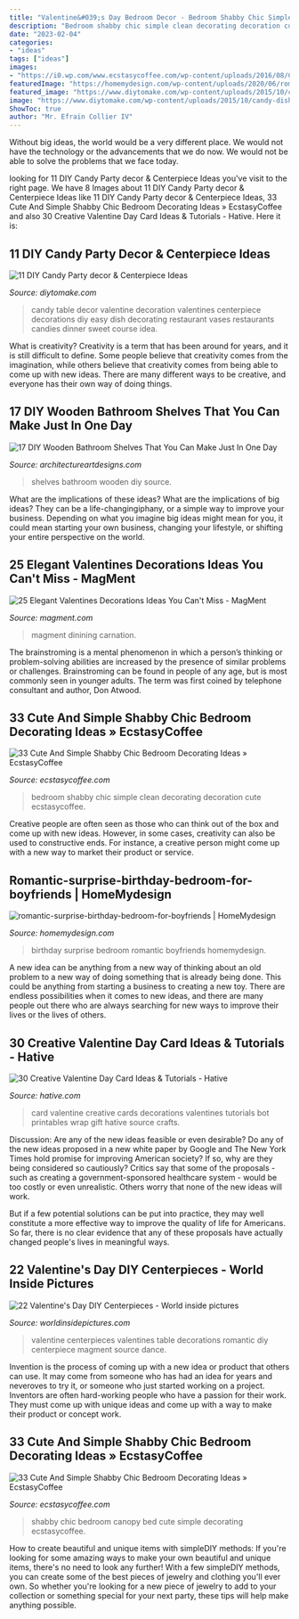 ```yaml
---
title: "Valentine&#039;s Day Bedroom Decor - Bedroom Shabby Chic Simple Clean Decorating Decoration Cute Ecstasycoffee"
description: "Bedroom shabby chic simple clean decorating decoration cute ecstasycoffee"
date: "2023-02-04"
categories:
- "ideas"
tags: ["ideas"]
images:
- "https://i0.wp.com/www.ecstasycoffee.com/wp-content/uploads/2016/08/Clean-Shabby-Chic-Look-For-Bedroom-Decoration.jpg"
featuredImage: "https://homemydesign.com/wp-content/uploads/2020/06/romantic-surprise-birthday-bedroom-for-boyfriends.jpg"
featured_image: "https://www.diytomake.com/wp-content/uploads/2015/10/candy-dish-centerpiece-ideas.jpg"
image: "https://www.diytomake.com/wp-content/uploads/2015/10/candy-dish-centerpiece-ideas.jpg"
ShowToc: true
author: "Mr. Efrain Collier IV"
---
```



Without big ideas, the world would be a very different place. We would not have the technology or the advancements that we do now. We would not be able to solve the problems that we face today.

	

		
looking for 11 DIY Candy Party decor &amp; Centerpiece Ideas you've visit to the right page. We have 8 Images about 11 DIY Candy Party decor &amp; Centerpiece Ideas like 11 DIY Candy Party decor &amp; Centerpiece Ideas, 33 Cute And Simple Shabby Chic Bedroom Decorating Ideas » EcstasyCoffee and also 30 Creative Valentine Day Card Ideas &amp; Tutorials - Hative. Here it is:
		
    
## 11 DIY Candy Party Decor &amp; Centerpiece Ideas

<img loading=lazy src="https://www.diytomake.com/wp-content/uploads/2015/10/candy-dish-centerpiece-ideas.jpg" onerror="this.onerror=null;this.src='https://tse2.mm.bing.net/th?id=OIP.EFGWUuOeiJeW2mDMFalf1QHaFj&amp;pid=15.1';" alt="11 DIY Candy Party decor &amp; Centerpiece Ideas">

_Source: diytomake.com_

>candy table decor valentine decoration valentines centerpiece decorations diy easy dish decorating restaurant vases restaurants candies dinner sweet course idea. 

	

What is creativity?
Creativity is a term that has been around for years, and it is still difficult to define. Some people believe that creativity comes from the imagination, while others believe that creativity comes from being able to come up with new ideas. There are many different ways to be creative, and everyone has their own way of doing things.

    
## 17 DIY Wooden Bathroom Shelves That You Can Make Just In One Day

<img loading=lazy src="https://www.architectureartdesigns.com/wp-content/uploads/2016/09/8-15.jpg" onerror="this.onerror=null;this.src='https://tse1.mm.bing.net/th?id=OIP.pJaW7kCNKruAcAoc-XfNkQHaLH&amp;pid=15.1';" alt="17 DIY Wooden Bathroom Shelves That You Can Make Just In One Day">

_Source: architectureartdesigns.com_

>shelves bathroom wooden diy source. 

	

What are the implications of these ideas?
What are the implications of big ideas? They can be a life-changingiphany, or a simple way to improve your business. Depending on what you imagine big ideas might mean for you, it could mean starting your own business, changing your lifestyle, or shifting your entire perspective on the world.

    
## 25 Elegant Valentines Decorations Ideas You Can&#039;t Miss - MagMent

<img loading=lazy src="http://magment.com/wp-content/uploads/2016/11/Valentines-Day-Wedding-Centerpiece.jpg" onerror="this.onerror=null;this.src='https://tse3.mm.bing.net/th?id=OIP.9wWqkp_qQ0GZ4KLQv8xSSQHaLH&amp;pid=15.1';" alt="25 Elegant Valentines Decorations Ideas You Can&#039;t Miss - MagMent">

_Source: magment.com_

>magment dinining carnation. 

	

The brainstroming is a mental phenomenon in which a person’s thinking or problem-solving abilities are increased by the presence of similar problems or challenges. Brainstroming can be found in people of any age, but is most commonly seen in younger adults. The term was first coined by telephone consultant and author, Don Atwood.

    
## 33 Cute And Simple Shabby Chic Bedroom Decorating Ideas » EcstasyCoffee

<img loading=lazy src="https://i0.wp.com/www.ecstasycoffee.com/wp-content/uploads/2016/08/Clean-Shabby-Chic-Look-For-Bedroom-Decoration.jpg" onerror="this.onerror=null;this.src='https://tse4.mm.bing.net/th?id=OIP.8lL2cfZY8U-Kyl47ZPeMyQHaLH&amp;pid=15.1';" alt="33 Cute And Simple Shabby Chic Bedroom Decorating Ideas » EcstasyCoffee">

_Source: ecstasycoffee.com_

>bedroom shabby chic simple clean decorating decoration cute ecstasycoffee. 

	

Creative people are often seen as those who can think out of the box and come up with new ideas. However, in some cases, creativity can also be used to constructive ends. For instance, a creative person might come up with a new way to market their product or service.

    
## Romantic-surprise-birthday-bedroom-for-boyfriends | HomeMydesign

<img loading=lazy src="https://homemydesign.com/wp-content/uploads/2020/06/romantic-surprise-birthday-bedroom-for-boyfriends.jpg" onerror="this.onerror=null;this.src='https://tse2.mm.bing.net/th?id=OIP.8u0wEjNaeAJrxn3V1mwLUQHaJ4&amp;pid=15.1';" alt="romantic-surprise-birthday-bedroom-for-boyfriends | HomeMydesign">

_Source: homemydesign.com_

>birthday surprise bedroom romantic boyfriends homemydesign. 

	

A new idea can be anything from a new way of thinking about an old problem to a new way of doing something that is already being done. This could be anything from starting a business to creating a new toy. There are endless possibilities when it comes to new ideas, and there are many people out there who are always searching for new ways to improve their lives or the lives of others.

    
## 30 Creative Valentine Day Card Ideas &amp; Tutorials - Hative

<img loading=lazy src="https://hative.com/wp-content/uploads/2014/10/valentine-card-ideas/18-valentine-card-ideas.jpg" onerror="this.onerror=null;this.src='https://tse3.mm.bing.net/th?id=OIP.q4TQcFCQEtA37eTCNez9GwHaLH&amp;pid=15.1';" alt="30 Creative Valentine Day Card Ideas &amp; Tutorials - Hative">

_Source: hative.com_

>card valentine creative cards decorations valentines tutorials bot printables wrap gift hative source crafts. 

	

Discussion: Are any of the new ideas feasible or even desirable?
Do any of the new ideas proposed in a new white paper by Google and The New York Times hold promise for improving American society? If so, why are they being considered so cautiously?
Critics say that some of the proposals - such as creating a government-sponsored healthcare system - would be too costly or even unrealistic. Others worry that none of the new ideas will work.

But if a few potential solutions can be put into practice, they may well constitute a more effective way to improve the quality of life for Americans. So far, there is no clear evidence that any of these proposals have actually changed people's lives in meaningful ways.

    
## 22 Valentine&#039;s Day DIY Centerpieces - World Inside Pictures

<img loading=lazy src="https://worldinsidepictures.com/wp-content/uploads/2014/01/1440.jpg" onerror="this.onerror=null;this.src='https://tse3.mm.bing.net/th?id=OIP.TIEi7azUCvq1EKb1LYyp9wHaJ4&amp;pid=15.1';" alt="22 Valentine&#039;s Day DIY Centerpieces - World inside pictures">

_Source: worldinsidepictures.com_

>valentine centerpieces valentines table decorations romantic diy centerpiece magment source dance. 

	

Invention is the process of coming up with a new idea or product that others can use. It may come from someone who has had an idea for years and neveroves to try it, or someone who just started working on a project. Inventors are often hard-working people who have a passion for their work. They must come up with unique ideas and come up with a way to make their product or concept work.

    
## 33 Cute And Simple Shabby Chic Bedroom Decorating Ideas » EcstasyCoffee

<img loading=lazy src="https://i2.wp.com/www.ecstasycoffee.com/wp-content/uploads/2016/08/Shabby-Chic-Kids-Bedroom-With-A-Canopy-Bed.jpg" onerror="this.onerror=null;this.src='https://tse2.mm.bing.net/th?id=OIP.oVXacVJx3FoYQ5XCMhbWGAHaJ4&amp;pid=15.1';" alt="33 Cute And Simple Shabby Chic Bedroom Decorating Ideas » EcstasyCoffee">

_Source: ecstasycoffee.com_

>shabby chic bedroom canopy bed cute simple decorating ecstasycoffee. 

	

How to create beautiful and unique items with simpleDIY methods:
If you're looking for some amazing ways to make your own beautiful and unique items, there's no need to look any further! With a few simpleDIY methods, you can create some of the best pieces of jewelry and clothing you'll ever own. So whether you're looking for a new piece of jewelry to add to your collection or something special for your next party, these tips will help make anything possible.

